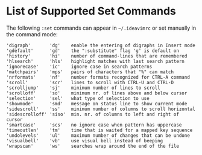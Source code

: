 List of Supported Set Commands
==============================

The following `:set` commands can appear in `~/.ideavimrc` or set manually in the command mode:

    'digraph'       'dg'    enable the entering of digraphs in Insert mode
    'gdefault'      'gd'    the ":substitute" flag 'g' is default on
    'history'       'hi'    number of command-lines that are remembered
    'hlsearch'      'hls'   highlight matches with last search pattern
    'ignorecase'    'ic'    ignore case in search patterns
    'matchpairs'    'mps'   pairs of characters that "%" can match
    'nrformats'     'nf'    number formats recognized for CTRL-A command
    'scroll'        'scr'   lines to scroll with CTRL-U and CTRL-D
    'scrolljump'    'sj'    minimum number of lines to scroll
    'scrolloff'     'so'    minimum nr. of lines above and below cursor
    'selection'     'sel'   what type of selection to use
    'showmode'      'smd'   message on status line to show current mode
    'sidescroll'    'ss'    minimum number of columns to scroll horizontal
    'sidescrolloff' 'siso'  min. nr. of columns to left and right of cursor
    'smartcase'     'scs'   no ignore case when pattern has uppercase
    'timeoutlen'    'tm'    time that is waited for a mapped key sequence
    'undolevels'    'ul'    maximum number of changes that can be undone
    'visualbell'    'vb'    use visual bell instead of beeping
    'wrapscan'      'ws'    searches wrap around the end of the file
